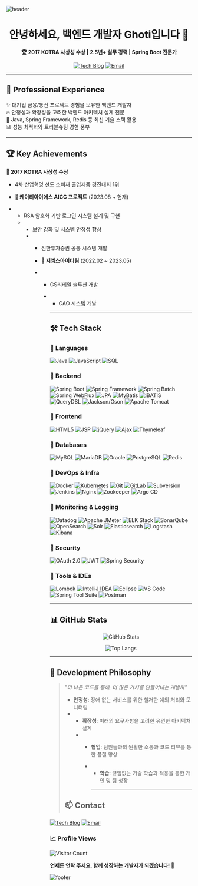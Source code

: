 ![header](https://capsule-render.vercel.app/api?type=waving&color=gradient&customColorList=12&height=250&section=header&text=백엔드%20개발자%20Ghoti&fontSize=70&animation=fadeIn&fontAlignY=38&desc=🏆%20KOTRA%20Award%20Winner%20|%202.5+%20Years%20Experience&descAlignY=55&descAlign=50)

<div align="center">

# 안녕하세요, 백엔드 개발자 Ghoti입니다 👋

**🏆 2017 KOTRA 사상성 수상 | 2.5년+ 실무 경력 | Spring Boot 전문가**

[![Tech Blog](https://img.shields.io/badge/Tech%20Blog-FF5722?style=for-the-badge&logo=blogger&logoColor=white)](https://gamulgamulgamulchi.tistory.com)
[![Email](https://img.shields.io/badge/Email-EA4335?style=for-the-badge&logo=gmail&logoColor=white)](mailto:peobae@gmail.com)

</div>

---

## 💼 Professional Experience

✨ 대기업 금융/통신 프로젝트 경험을 보유한 백엔드 개발자  
🔥 안정성과 확장성을 고려한 백엔드 아키텍처 설계 전문  
🚀 Java, Spring Framework, Redis 등 최신 기술 스택 활용  
📊 성능 최적화와 트러블슈팅 경험 풍부

---

## 🏆 Key Achievements

**🥇 2017 KOTRA 사상성 수상**
- 4차 산업혁명 선도 소비재 출입제품 경진대회 1위

- **💼 케이티아이에스 AICC 프로젝트** (2023.08 ~ 현재)
- - RSA 암호화 기반 로그인 시스템 설계 및 구현
  - - 보안 강화 및 시스템 안정성 향상
    - - 신한투자증권 공통 시스템 개발
     
      - **💼 지엠스아이티팀** (2022.02 ~ 2023.05)
      - - GS리테일 솔루션 개발
        - - CAO 시스템 개발
         
          - ---

          ## 🛠 Tech Stack

          ### 🌟 Languages
          ![Java](https://img.shields.io/badge/Java-ED8B00?style=flat-square&logo=java&logoColor=white)
          ![JavaScript](https://img.shields.io/badge/JavaScript-F7DF1E?style=flat-square&logo=javascript&logoColor=black)
          ![SQL](https://img.shields.io/badge/SQL-336791?style=flat-square&logo=postgresql&logoColor=white)

          ### 🌟 Backend
          ![Spring Boot](https://img.shields.io/badge/Spring%20Boot-6DB33F?style=flat-square&logo=Spring%20Boot&logoColor=white)
          ![Spring Framework](https://img.shields.io/badge/Spring%20Framework-6DB33F?style=flat-square&logo=Spring&logoColor=white)
          ![Spring Batch](https://img.shields.io/badge/Spring%20Batch-6DB33F?style=flat-square&logo=Spring&logoColor=white)
          ![Spring WebFlux](https://img.shields.io/badge/Spring%20WebFlux-6DB33F?style=flat-square&logo=Spring&logoColor=white)
          ![JPA](https://img.shields.io/badge/JPA-59666C?style=flat-square&logo=Hibernate&logoColor=white)
          ![MyBatis](https://img.shields.io/badge/MyBatis-000000?style=flat-square&logo=MyBatis&logoColor=white)
          ![iBATIS](https://img.shields.io/badge/iBATIS-4479A1?style=flat-square)
          ![QueryDSL](https://img.shields.io/badge/QueryDSL-0769AD?style=flat-square)
          ![Jackson/Gson](https://img.shields.io/badge/Jackson/Gson-black?style=flat-square)
          ![Apache Tomcat](https://img.shields.io/badge/Apache%20Tomcat-F8DC75?style=flat-square&logo=Apache%20Tomcat&logoColor=black)

          ### 🌟 Frontend
          ![HTML5](https://img.shields.io/badge/HTML5-E34F26?style=flat-square&logo=html5&logoColor=white)
          ![JSP](https://img.shields.io/badge/JSP-007396?style=flat-square)
          ![jQuery](https://img.shields.io/badge/jQuery-0769AD?style=flat-square&logo=jquery&logoColor=white)
          ![Ajax](https://img.shields.io/badge/Ajax-5A29E4?style=flat-square)
          ![Thymeleaf](https://img.shields.io/badge/Thymeleaf-005F0F?style=flat-square&logo=Thymeleaf&logoColor=white)

          ### 🌟 Databases
          ![MySQL](https://img.shields.io/badge/MySQL-4479A1?style=flat-square&logo=mysql&logoColor=white)
          ![MariaDB](https://img.shields.io/badge/MariaDB-003545?style=flat-square&logo=mariadb&logoColor=white)
          ![Oracle](https://img.shields.io/badge/Oracle-F80000?style=flat-square&logo=oracle&logoColor=white)
          ![PostgreSQL](https://img.shields.io/badge/PostgreSQL-316192?style=flat-square&logo=postgresql&logoColor=white)
          ![Redis](https://img.shields.io/badge/Redis-DC382D?style=flat-square&logo=redis&logoColor=white)

          ### 🌟 DevOps & Infra
          ![Docker](https://img.shields.io/badge/Docker-2496ED?style=flat-square&logo=docker&logoColor=white)
          ![Kubernetes](https://img.shields.io/badge/Kubernetes-326CE5?style=flat-square&logo=kubernetes&logoColor=white)
          ![Git](https://img.shields.io/badge/Git-F05032?style=flat-square&logo=git&logoColor=white)
          ![GitLab](https://img.shields.io/badge/GitLab-FCA121?style=flat-square&logo=gitlab&logoColor=white)
          ![Subversion](https://img.shields.io/badge/Subversion-809CC9?style=flat-square&logo=subversion&logoColor=white)
          ![Jenkins](https://img.shields.io/badge/Jenkins-D24939?style=flat-square&logo=jenkins&logoColor=white)
          ![Nginx](https://img.shields.io/badge/Nginx-009639?style=flat-square&logo=nginx&logoColor=white)
          ![Zookeeper](https://img.shields.io/badge/Zookeeper-yellow?style=flat-square)
          ![Argo CD](https://img.shields.io/badge/Argo%20CD-EF7B4D?style=flat-square&logo=argo&logoColor=white)

          ### 🌟 Monitoring & Logging
          ![Datadog](https://img.shields.io/badge/Datadog-632CA6?style=flat-square&logo=datadog&logoColor=white)
          ![Apache JMeter](https://img.shields.io/badge/Apache%20JMeter-D22128?style=flat-square&logo=Apache%20JMeter&logoColor=white)
          ![ELK Stack](https://img.shields.io/badge/ELK%20Stack-005571?style=flat-square&logo=elastic&logoColor=white)
          ![SonarQube](https://img.shields.io/badge/SonarQube-4E9BCD?style=flat-square&logo=sonarqube&logoColor=white)
          ![OpenSearch](https://img.shields.io/badge/OpenSearch-005EB8?style=flat-square&logo=opensearch&logoColor=white)
          ![Solr](https://img.shields.io/badge/Solr-D9411E?style=flat-square&logo=apache%20solr&logoColor=white)
          ![Elasticsearch](https://img.shields.io/badge/Elasticsearch-005571?style=flat-square&logo=elasticsearch&logoColor=white)
          ![Logstash](https://img.shields.io/badge/Logstash-005571?style=flat-square&logo=logstash&logoColor=white)
          ![Kibana](https://img.shields.io/badge/Kibana-005571?style=flat-square&logo=kibana&logoColor=white)

          ### 🌟 Security
          ![OAuth 2.0](https://img.shields.io/badge/OAuth%202.0-3C873A?style=flat-square)
          ![JWT](https://img.shields.io/badge/JWT-000000?style=flat-square&logo=JSON%20web%20tokens&logoColor=white)
          ![Spring Security](https://img.shields.io/badge/Spring%20Security-6DB33F?style=flat-square&logo=Spring%20Security&logoColor=white)

          ### 🌟 Tools & IDEs
          ![Lombok](https://img.shields.io/badge/Lombok-red?style=flat-square)
          ![IntelliJ IDEA](https://img.shields.io/badge/IntelliJ%20IDEA-000000?style=flat-square&logo=intellij-idea&logoColor=white)
          ![Eclipse](https://img.shields.io/badge/Eclipse-2C2255?style=flat-square&logo=eclipse&logoColor=white)
          ![VS Code](https://img.shields.io/badge/VS%20Code-007ACC?style=flat-square&logo=visual-studio-code&logoColor=white)
          ![Spring Tool Suite](https://img.shields.io/badge/Spring%20Tool%20Suite-6DB33F?style=flat-square&logo=spring&logoColor=white)
          ![Postman](https://img.shields.io/badge/Postman-FF6C37?style=flat-square&logo=postman&logoColor=white)

          ---

          ## 📊 GitHub Stats

          <div align="center">

          ![GitHub Stats](https://github-readme-stats.vercel.app/api?username=tastelessGhoti&show_icons=true&theme=radical&hide_border=true&count_private=true)

          ![Top Langs](https://github-readme-stats.vercel.app/api/top-langs/?username=tastelessGhoti&layout=compact&theme=radical&hide_border=true)

          </div>

          ---

          ## 💭 Development Philosophy

          > *"더 나은 코드를 통해, 더 많은 가치를 만들어내는 개발자"*
          >
          > - **안정성**: 장애 없는 서비스를 위한 철저한 예외 처리와 모니터링
          > - - **확장성**: 미래의 요구사항을 고려한 유연한 아키텍처 설계
          >   - - **협업**: 팀원들과의 원활한 소통과 코드 리뷰를 통한 품질 향상
          >     - - **학습**: 끊임없는 기술 학습과 적용을 통한 개인 및 팀 성장
          >      
          >       - ---
          >
          > ## 📫 Contact
          >
          > <div align="center">

          [![Tech Blog](https://img.shields.io/badge/Tech_Blog-FF5722?style=for-the-badge&logo=blogger&logoColor=white)](https://gamulgamulgamulchi.tistory.com)
          [![Email](https://img.shields.io/badge/Email-EA4335?style=for-the-badge&logo=gmail&logoColor=white)](mailto:peobae@gmail.com)

          ### 📈 Profile Views

          ![Visitor Count](https://profile-counter.glitch.me/tastelessGhoti/count.svg)

          **언제든 연락 주세요. 함께 성장하는 개발자가 되겠습니다! 🚀**

          </div>

          ![footer](https://capsule-render.vercel.app/api?type=waving&color=gradient&customColorList=12&height=100&section=footer)
